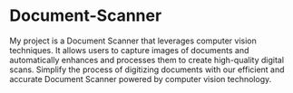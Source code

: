 # Document-Scanner
My project is a Document Scanner that leverages computer vision techniques. It allows users to capture images of documents and automatically enhances and processes them to create high-quality digital scans. Simplify the process of digitizing documents with our efficient and accurate Document Scanner powered by computer vision technology.
